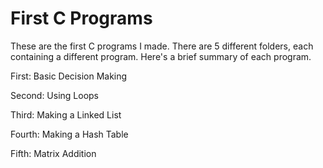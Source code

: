 # First C Programs

These are the first C programs I made. 
There are 5 different folders, each containing a different program. Here's a brief summary of each program.

First: Basic Decision Making

Second: Using Loops

Third: Making a Linked List

Fourth: Making a Hash Table

Fifth: Matrix Addition

